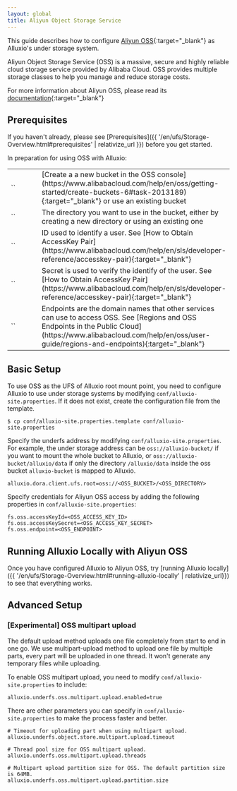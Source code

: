 ```yaml
---
layout: global
title: Aliyun Object Storage Service
---
```



This guide describes how to configure [Aliyun OSS](https://intl.aliyun.com/product/oss){:target="_blank"} as Alluxio's under storage system. 

Aliyun Object Storage Service (OSS) is a massive, secure and highly reliable cloud storage service provided by Alibaba Cloud. OSS provides multiple storage classes to help you manage and reduce storage costs.

For more information about Aliyun OSS, please read its [documentation](https://www.alibabacloud.com/help/en/oss/){:target="_blank"}

## Prerequisites

If you haven't already, please see [Prerequisites]({{ '/en/ufs/Storage-Overview.html#prerequisites' | relativize_url }}) before you get started.

In preparation for using OSS with Alluxio:

<table class="table table-striped">
    <tr>
        <td markdown="span" style="width:30%">`<OSS_BUCKET>`</td>
        <td markdown="span">[Create a a new bucket in the OSS console](https://www.alibabacloud.com/help/en/oss/getting-started/create-buckets-6#task-2013189){:target="_blank"} or use an existing bucket</td>
    </tr>
    <tr>
        <td markdown="span" style="width:30%">`<OSS_DIRECTORY>`</td>
        <td markdown="span">The directory you want to use in the bucket, either by creating a new directory or using an existing one</td>
    </tr>
    <tr>
        <td markdown="span" style="width:30%">`<OSS_ACCESS_KEY_ID>`</td>
        <td markdown="span">ID used to identify a user. See [How to Obtain AccessKey Pair](https://www.alibabacloud.com/help/en/sls/developer-reference/accesskey-pair){:target="_blank"}</td>
    </tr>
    <tr>
        <td markdown="span" style="width:30%">`<OSS_ACCESS_KEY_SECRET>`</td>
        <td markdown="span">Secret is used to verify the identify of the user. See [How to Obtain AccessKey Pair](https://www.alibabacloud.com/help/en/sls/developer-reference/accesskey-pair){:target="_blank"}</td>
    </tr>
    <tr>
        <td markdown="span" style="width:30%">`<OSS_ENDPOINT>`</td>
        <td markdown="span">Endpoints are the domain names that other services can use to access OSS. See [Regions and OSS Endpoints in the Public Cloud](https://www.alibabacloud.com/help/en/oss/user-guide/regions-and-endpoints){:target="_blank"}</td>
    </tr>
</table>

<!-- In preparation for using OSS with Alluxio, follow the [OSS quick start guide](https://www.alibabacloud.com/help/doc-detail/31883.htm)
to sign up for OSS and create an OSS bucket. -->

## Basic Setup

To use OSS as the UFS of Alluxio root mount point, you need to configure Alluxio to use under storage systems by modifying `conf/alluxio-site.properties`. If it does not exist, create the configuration file from the template.

```shell
$ cp conf/alluxio-site.properties.template conf/alluxio-site.properties
```
Specify the underfs address by modifying `conf/alluxio-site.properties`. For example, the under storage address can be `oss://alluxio-bucket/` if
you want to mount the whole bucket to Alluxio, or `oss://alluxio-bucket/alluxio/data` if only the directory `/alluxio/data`
inside the oss bucket `alluxio-bucket` is mapped to Alluxio.

```properties
alluxio.dora.client.ufs.root=oss://<OSS_BUCKET>/<OSS_DIRECTORY>
``` 

Specify credentials for Aliyun OSS access by adding the following properties in `conf/alluxio-site.properties`:

```properties
fs.oss.accessKeyId=<OSS_ACCESS_KEY_ID>
fs.oss.accessKeySecret=<OSS_ACCESS_KEY_SECRET>
fs.oss.endpoint=<OSS_ENDPOINT>
```

<!-- `fs.oss.accessKeyId` and `fs.oss.accessKeySecret` is the [AccessKey](https://www.alibabacloud.com/help/doc-detail/29009.htm) for OSS, 
which are created and managed in [Aliyun AccessKey management console](https://ak-console.aliyun.com). -->

<!-- `fs.oss.endpoint` is the internet endpoint of this bucket, which can be found in the bucket overview page with
values like `oss-us-west-1.aliyuncs.com` and `oss-cn-shanghai.aliyuncs.com`. Available endpoints are listed in the 
[OSS Internet Endpoints documentation](https://intl.aliyun.com/help/doc-detail/31837.htm). -->

## Running Alluxio Locally with Aliyun OSS

Once you have configured Alluxio to Aliyun OSS, try [running Alluxio locally]({{ '/en/ufs/Storage-Overview.html#running-alluxio-locally' | relativize_url}}) to see that everything works.

<!-- Start the Alluxio servers:

```shell
$ ./bin/alluxio format
$ ./bin/alluxio-start.sh local
```

This will start an Alluxio master and an Alluxio worker. You can see the master UI at
[http://localhost:19999](http://localhost:19999).

Run a simple example program:

```shell
$ ./bin/alluxio runTests
```

Visit your OSS directory `oss://<OSS_BUCKET>/<OSS_DIRECTORY>` to verify the files
and directories created by Alluxio exist. For this test, you should see files named like
`<OSS_BUCKET>/<OSS_DIRECTORY>/default_tests_files/BasicFile_CACHE_PROMOTE_MUST_CACHE`.

Stop Alluxio by running:

```shell
$ ./bin/alluxio-stop.sh local
``` -->

## Advanced Setup

### [Experimental] OSS multipart upload

The default upload method uploads one file completely from start to end in one go. We use multipart-upload method to upload one file by multiple parts, every part will be uploaded in one thread. It won't generate any temporary files while uploading.

To enable OSS multipart upload, you need to modify `conf/alluxio-site.properties` to include:

```properties
alluxio.underfs.oss.multipart.upload.enabled=true
```

There are other parameters you can specify in `conf/alluxio-site.properties` to make the process faster and better.

```properties
# Timeout for uploading part when using multipart upload.
alluxio.underfs.object.store.multipart.upload.timeout
```
```properties
# Thread pool size for OSS multipart upload.
alluxio.underfs.oss.multipart.upload.threads
```
```properties
# Multipart upload partition size for OSS. The default partition size is 64MB. 
alluxio.underfs.oss.multipart.upload.partition.size
```
